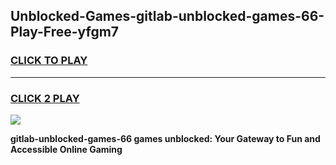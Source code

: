 
## Unblocked-Games-gitlab-unblocked-games-66-Play-Free-yfgm7
<h3>
<a href="https://premium76.site?title=gitlab-unblocked-games-66&ref=18A1">CLICK TO PLAY</a></h3>
<hr>

<h3>
<a href="https://premium76.site?title=gitlab-unblocked-games-66&ref=18A1">CLICK 2 PLAY</a>
  
</h3>

<a href="https://premium76.site?title=gitlab-unblocked-games-66&ref=18A1"><img src="https://clearcache.store/games.png"></a>


**gitlab-unblocked-games-66 games unblocked: Your Gateway to Fun and Accessible Online Gaming**
